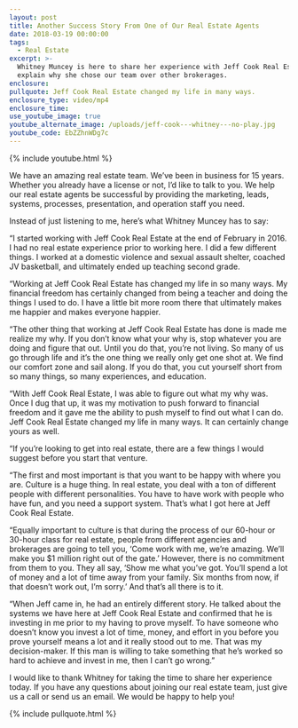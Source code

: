 ```yaml
---
layout: post
title: Another Success Story From One of Our Real Estate Agents
date: 2018-03-19 00:00:00
tags:
  - Real Estate
excerpt: >-
  Whitney Muncey is here to share her experience with Jeff Cook Real Estate and
  explain why she chose our team over other brokerages.
enclosure:
pullquote: Jeff Cook Real Estate changed my life in many ways.
enclosure_type: video/mp4
enclosure_time:
use_youtube_image: true
youtube_alternate_image: /uploads/jeff-cook---whitney---no-play.jpg
youtube_code: EbZZhnWDg7c
---
```


{% include youtube.html %}

We have an amazing real estate team. We’ve been in business for 15 years. Whether you already have a license or not, I’d like to talk to you. We help our real estate agents be successful by providing the marketing, leads, systems, processes, presentation, and operation staff you need.

Instead of just listening to me, here’s what Whitney Muncey has to say:

“I started working with Jeff Cook Real Estate at the end of February in 2016. I had no real estate experience prior to working here. I did a few different things. I worked at a domestic violence and sexual assault shelter, coached JV basketball, and ultimately ended up teaching second grade.

“Working at Jeff Cook Real Estate has changed my life in so many ways. My financial freedom has certainly changed from being a teacher and doing the things I used to do. I have a little bit more room there that ultimately makes me happier and makes everyone happier.

“The other thing that working at Jeff Cook Real Estate has done is made me realize my why. If you don’t know what your why is, stop whatever you are doing and figure that out. Until you do that, you’re not living. So many of us go through life and it’s the one thing we really only get one shot at. We find our comfort zone and sail along. If you do that, you cut yourself short from so many things, so many experiences, and education.

“With Jeff Cook Real Estate, I was able to figure out what my why was. Once I dug that up, it was my motivation to push forward to financial freedom and it gave me the ability to push myself to find out what I can do. Jeff Cook Real Estate changed my life in many ways. It can certainly change yours as well.

“If you’re looking to get into real estate, there are a few things I would suggest before you start that venture.

“The first and most important is that you want to be happy with where you are. Culture is a huge thing. In real estate, you deal with a ton of different people with different personalities. You have to have work with people who have fun, and you need a support system. That’s what I got here at Jeff Cook Real Estate.

“Equally important to culture is that during the process of our 60-hour or 30-hour class for real estate, people from different agencies and brokerages are going to tell you, ‘Come work with me, we’re amazing. We’ll make you $1 million right out of the gate.’ However, there is no commitment from them to you. They all say, ‘Show me what you’ve got. You’ll spend a lot of money and a lot of time away from your family. Six months from now, if that doesn’t work out, I’m sorry.’ And that’s all there is to it.

“When Jeff came in, he had an entirely different story. He talked about the systems we have here at Jeff Cook Real Estate and confirmed that he is investing in me prior to my having to prove myself. To have someone who doesn’t know you invest a lot of time, money, and effort in you before you prove yourself means a lot and it really stood out to me. That was my decision-maker. If this man is willing to take something that he’s worked so hard to achieve and invest in me, then I can’t go wrong.”

I would like to thank Whitney for taking the time to share her experience today. If you have any questions about joining our real estate team, just give us a call or send us an email. We would be happy to help you!

{% include pullquote.html %}